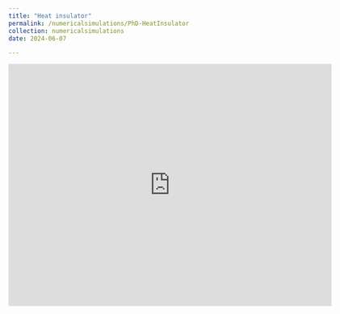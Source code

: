```yaml
---
title: "Heat insulator"
permalink: /numericalsimulations/PhD-HeatInsulator
collection: numericalsimulations
date: 2024-06-07

---
```


<iframe
  width="640"
  height="480"
  src="https://youtube.com/embed/3xAK2d_HKs0"
  frameborder="0"
  allow="autoplay; encrypted-media"
  allowfullscreen
>
</iframe>